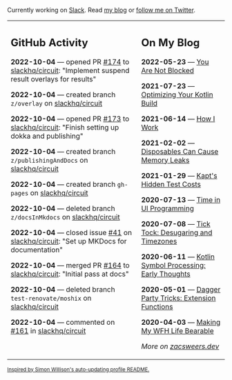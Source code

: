 Currently working on [Slack](https://slack.com/). Read [my blog](https://zacsweers.dev/) or [follow me on Twitter](https://twitter.com/ZacSweers).

<table><tr><td valign="top" width="60%">

## GitHub Activity
<!-- githubActivity starts -->
**2022-10-04** — opened PR [#174](https://github.com/slackhq/circuit/pull/174) to [slackhq/circuit](https://github.com/slackhq/circuit): "Implement suspend result overlays for results"

**2022-10-04** — created branch `z/overlay` on [slackhq/circuit](https://github.com/slackhq/circuit)

**2022-10-04** — opened PR [#173](https://github.com/slackhq/circuit/pull/173) to [slackhq/circuit](https://github.com/slackhq/circuit): "Finish setting up dokka and publishing"

**2022-10-04** — created branch `z/publishingAndDocs` on [slackhq/circuit](https://github.com/slackhq/circuit)

**2022-10-04** — created branch `gh-pages` on [slackhq/circuit](https://github.com/slackhq/circuit)

**2022-10-04** — deleted branch `z/docsInMkdocs` on [slackhq/circuit](https://github.com/slackhq/circuit)

**2022-10-04** — closed issue [#41](https://github.com/slackhq/circuit/issues/41) on [slackhq/circuit](https://github.com/slackhq/circuit): "Set up MKDocs for documentation"

**2022-10-04** — merged PR [#164](https://github.com/slackhq/circuit/pull/164) to [slackhq/circuit](https://github.com/slackhq/circuit): "Initial pass at docs"

**2022-10-04** — deleted branch `test-renovate/moshix` on [slackhq/circuit](https://github.com/slackhq/circuit)

**2022-10-04** — commented on [#161](https://github.com/slackhq/circuit/pull/161#issuecomment-1267381719) in [slackhq/circuit](https://github.com/slackhq/circuit)
<!-- githubActivity ends -->
</td><td valign="top" width="40%">

## On My Blog
<!-- blog starts -->
**2022-05-23** — [You Are Not Blocked](https://www.zacsweers.dev/you-are-not-blocked/)

**2021-07-23** — [Optimizing Your Kotlin Build](https://www.zacsweers.dev/optimizing-your-kotlin-build/)

**2021-06-14** — [How I Work](https://www.zacsweers.dev/how-i-work/)

**2021-02-02** — [Disposables Can Cause Memory Leaks](https://www.zacsweers.dev/disposables-can-cause-memory-leaks/)

**2021-01-29** — [Kapt's Hidden Test Costs](https://www.zacsweers.dev/kapts-hidden-test-costs/)

**2020-07-13** — [Time in UI Programming](https://www.zacsweers.dev/time-in-ui/)

**2020-07-08** — [Tick Tock: Desugaring and Timezones](https://www.zacsweers.dev/ticktock-desugaring-timezones/)

**2020-06-11** — [Kotlin Symbol Processing: Early Thoughts](https://www.zacsweers.dev/kotlin-symbol-processor-early-thoughts/)

**2020-05-01** — [Dagger Party Tricks: Extension Functions](https://www.zacsweers.dev/dagger-party-tricks-extension-functions/)

**2020-04-03** — [Making My WFH Life Bearable](https://www.zacsweers.dev/making-wfh-life-bearable/)
<!-- blog ends -->
_More on [zacsweers.dev](https://zacsweers.dev/)_
</td></tr></table>

<sub><a href="https://simonwillison.net/2020/Jul/10/self-updating-profile-readme/">Inspired by Simon Willison's auto-updating profile README.</a></sub>